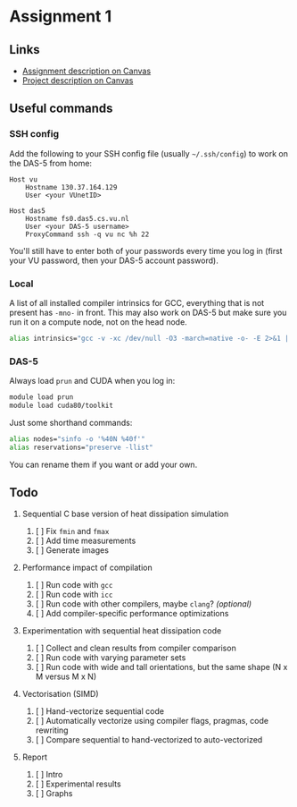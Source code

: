 # Assignment 1

## Links

- [Assignment description on Canvas](https://canvas.uva.nl/courses/28739/files/folder/Assignments?preview=6182431)
- [Project description on Canvas](https://canvas.uva.nl/courses/28739/files/folder/Assignments?preview=6182439)

## Useful commands

### SSH config

Add the following to your SSH config file (usually `~/.ssh/config`) to work on the DAS-5 from home:

```
Host vu
    Hostname 130.37.164.129
    User <your VUnetID>

Host das5
    Hostname fs0.das5.cs.vu.nl
    User <your DAS-5 username>
    ProxyCommand ssh -q vu nc %h 22
```

You'll still have to enter both of your passwords every time you log in (first your VU password, then your DAS-5 account password).

### Local

A list of all installed compiler intrinsics for GCC, everything that is not present has `-mno-` in front. This may also work on DAS-5 but make sure you run it on a compute node, not on the head node.

```bash
alias intrinsics="gcc -v -xc /dev/null -O3 -march=native -o- -E 2>&1 | grep -o -- '-m[-a-z0-9=]*'"
```
### DAS-5

Always load `prun` and CUDA when you log in:

```bash
module load prun
module load cuda80/toolkit
```

Just some shorthand commands:

```bash
alias nodes="sinfo -o '%40N %40f'"
alias reservations="preserve -llist"
```

You can rename them if you want or add your own.

## Todo

1. Sequential C base version of heat dissipation simulation

   1. [ ] Fix `fmin` and `fmax`
   2. [ ] Add time measurements
   3. [ ] Generate images

2. Performance impact of compilation

   1. [ ] Run code with `gcc`
   2. [ ] Run code with `icc`
   3. [ ] Run code with other compilers, maybe `clang`? _(optional)_
   4. [ ] Add compiler-specific performance optimizations

3. Experimentation with sequential heat dissipation code

   1. [ ] Collect and clean results from compiler comparison
   2. [ ] Run code with varying parameter sets
   3. [ ] Run code with wide and tall orientations, but the same shape (N x M versus M x N)

5. Vectorisation (SIMD)

   1. [ ] Hand-vectorize sequential code
   2. [ ] Automatically vectorize using compiler flags, pragmas, code rewriting
   3. [ ] Compare sequential to hand-vectorized to auto-vectorized

6. Report

   1. [ ] Intro
   2. [ ] Experimental results
   3. [ ] Graphs